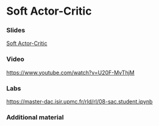 # Soft Actor-Critic

### Slides

[Soft Actor-Critic](https://master-dac.isir.upmc.fr/slides_bank/sac.pdf)

### Video

https://www.youtube.com/watch?v=U20F-MvThjM

### Labs

https://master-dac.isir.upmc.fr/rld/rl/08-sac.student.ipynb

### Additional material
